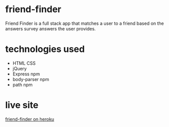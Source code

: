 # friend-finder
Friend Finder is a full stack app that matches a user to a friend based on the answers survey answers the user provides. 

# technologies used
- HTML CSS
- jQuery
- Express npm
- body-parser npm
- path npm

# live site
[friend-finder on heroku](https://floating-bastion-19213.herokuapp.com/)
